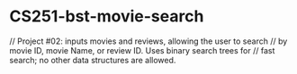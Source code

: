 # CS251-bst-movie-search
// Project #02: inputs movies and reviews, allowing the user to search
// by movie ID, movie Name, or review ID.  Uses binary search trees for 
// fast search; no other data structures are allowed.
